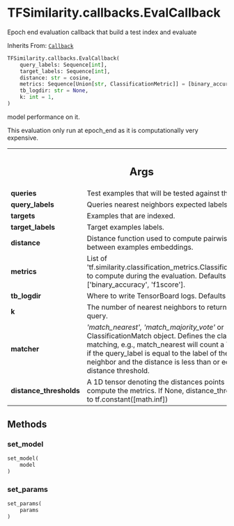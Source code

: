 # TFSimilarity.callbacks.EvalCallback





Epoch end evaluation callback that build a test index and evaluate

Inherits From: [`Callback`](../../TFSimilarity/callbacks/Callback.md)

```python
TFSimilarity.callbacks.EvalCallback(
    query_labels: Sequence[int],
    target_labels: Sequence[int],
    distance: str = cosine,
    metrics: Sequence[Union[str, ClassificationMetric]] = [binary_accuracy, f1score],
    tb_logdir: str = None,
    k: int = 1,
)
```



<!-- Placeholder for "Used in" -->
model performance on it.

This evaluation only run at epoch_end as it is computationally very
expensive.

<!-- Tabular view -->
 <table class="responsive fixed orange">
<colgroup><col width="214px"><col></colgroup>
<tr><th colspan="2"><h2 class="add-link">Args</h2></th></tr>

<tr>
<td>
<b>queries</b>
</td>
<td>
Test examples that will be tested against the built index.
</td>
</tr><tr>
<td>
<b>query_labels</b>
</td>
<td>
Queries nearest neighbors expected labels.
</td>
</tr><tr>
<td>
<b>targets</b>
</td>
<td>
Examples that are indexed.
</td>
</tr><tr>
<td>
<b>target_labels</b>
</td>
<td>
Target examples labels.
</td>
</tr><tr>
<td>
<b>distance</b>
</td>
<td>
Distance function used to compute pairwise distance
between examples embeddings.
</td>
</tr><tr>
<td>
<b>metrics</b>
</td>
<td>
List of
'tf.similarity.classification_metrics.ClassificationMetric()` to
compute during the evaluation. Defaults to ['binary_accuracy',
'f1score'].
</td>
</tr><tr>
<td>
<b>tb_logdir</b>
</td>
<td>
Where to write TensorBoard logs. Defaults to None.
</td>
</tr><tr>
<td>
<b>k</b>
</td>
<td>
The number of nearest neighbors to return for each query.
</td>
</tr><tr>
<td>
<b>matcher</b>
</td>
<td>
<i>'match_nearest', 'match_majority_vote'</i> or
ClassificationMatch object. Defines the classification matching,
e.g., match_nearest will count a True Positive if the query_label is
equal to the label of the nearest neighbor and the distance is less
than or equal to the distance threshold.
</td>
</tr><tr>
<td>
<b>distance_thresholds</b>
</td>
<td>
A 1D tensor denoting the distances points at
which we compute the metrics. If None, distance_thresholds is set to
tf.constant([math.inf])
</td>
</tr>
</table>



## Methods

<h3 id="set_model">set_model</h3>

```python
set_model(
    model
)
```





<h3 id="set_params">set_params</h3>

```python
set_params(
    params
)
```







